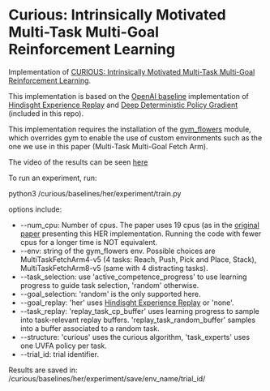 # Curious: Intrinsically Motivated Multi-Task Multi-Goal Reinforcement Learning

Implementation of [CURIOUS: Intrinsically Motivated Multi-Task Multi-Goal Reinforcement Learning](https://arxiv.org/abs/1810.06284).

This implementation is based on the [OpenAI baseline](https://github.com/openai/baselines) implementation of [Hindisght Experience Replay](https://arxiv.org/abs/1707.01495) and [Deep Deterministic Policy Gradient](https://arxiv.org/abs/1509.02971) (included in this repo).

This implementation requires the installation of the [gym_flowers](https://github.com/flowersteam/gym_flowers) module, which overrides gym to enable the use of custom environments such as the one we use in this paper (Multi-Task Multi-Goal Fetch Arm).

The video of the results can be seen [here](https://www.youtube.com/watch?v=qO_OZpsXXGQ&feature=youtu.be)

To run an experiment, run:

python3 /curious/baselines/her/experiment/train.py

options include:
* --num_cpu: Number of cpus. The paper uses 19 cpus (as in the [original paper](https://arxiv.org/abs/1802.09464) presenting this HER implementation. Running the code with fewer cpus for a longer time is NOT equivalent.
* --env: string of the gym_flowers env. Possible choices are MultiTaskFetchArm4-v5 (4 tasks: Reach, Push, Pick and Place, Stack), MultiTaskFetchArm8-v5 (same with 4 distracting tasks).
* --task_selection: use 'active_competence_progress' to use learning progress to guide task selection, 'random' otherwise.
* --goal_selection: 'random' is the only supported here.
* --goal_replay: 'her' uses [Hindisght Experience Replay](https://arxiv.org/abs/1707.01495) or 'none'.
* --task_replay: 'replay_task_cp_buffer' uses learning progress to sample into task-relevant replay buffers. 'replay_task_random_buffer' samples into a buffer associated to a random task.
* --structure: 'curious' uses the curious algorithm, 'task_experts' uses one UVFA policy per task.
* --trial_id: trial identifier.

Results are saved in: /curious/baselines/her/experiment/save/env_name/trial_id/
